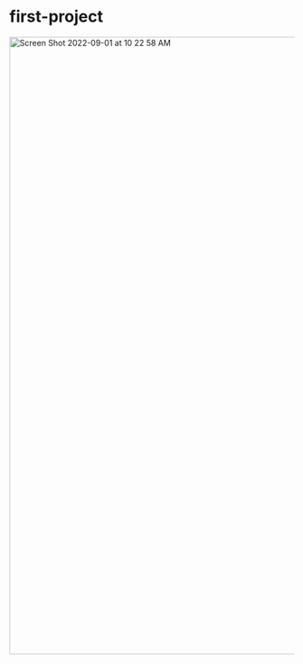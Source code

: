 # first-project

<img width="1092" alt="Screen Shot 2022-09-01 at 10 22 58 AM" src="https://user-images.githubusercontent.com/109541412/187955401-dcd70a62-0b0d-4b20-aaaa-9000def5149a.png">

